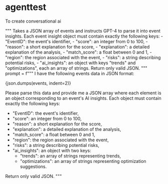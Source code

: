 # agenttest
To create conversational ai

"""
    Takes a JSON array of events and instructs GPT-4 to parse it into event insights.
    Each event insight object must contain exactly the following keys:
      - "EventID": the event's identifier,
      - "score": an integer from 0 to 100,
      - "reason": a short explanation for the score,
      - "explanation": a detailed explanation of the analysis,
      - "match_score": a float between 0 and 1,
      - "region": the region associated with the event,
      - "risks": a string describing potential risks,
      - "ai_insights": an object with keys "trends" and "optimizations", each an array of strings.
    Return only valid JSON.
    """
    prompt = f"""
I have the following events data in JSON format:

{json.dumps(events, indent=2)}

Please parse this data and provide me a JSON array where each element is an object corresponding to an event's AI insights. Each object must contain exactly the following keys:
- "EventID": the event's identifier,
- "score": an integer from 0 to 100,
- "reason": a short explanation for the score,
- "explanation": a detailed explanation of the analysis,
- "match_score": a float between 0 and 1,
- "region": the region associated with the event,
- "risks": a string describing potential risks,
- "ai_insights": an object with two keys:
    - "trends": an array of strings representing trends,
    - "optimizations": an array of strings representing optimization suggestions.

Return only valid JSON.
"""
